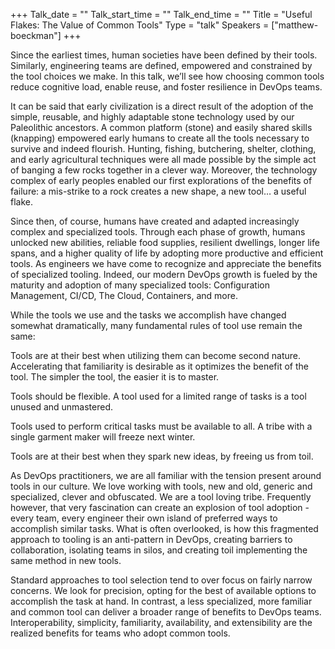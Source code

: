 +++
Talk_date = ""
Talk_start_time = ""
Talk_end_time = ""
Title = "Useful Flakes: The Value of Common Tools"
Type = "talk"
Speakers = ["matthew-boeckman"]
+++

Since the earliest times, human societies have been defined by their tools. Similarly, engineering teams are defined, empowered and constrained by the tool choices we make. In this talk, we’ll see how choosing common tools reduce cognitive load, enable reuse, and foster resilience in DevOps teams.

It can be said that early civilization is a direct result of the adoption of the simple, reusable, and highly adaptable stone technology used by our Paleolithic ancestors. A common platform (stone) and easily shared skills (knapping) empowered early humans to create all the tools necessary to survive and indeed flourish. Hunting, fishing, butchering, shelter, clothing, and early agricultural techniques were all made possible by the simple act of banging a few rocks together in a clever way. Moreover, the technology complex of early peoples enabled our first explorations of the benefits of failure: a mis-strike to a rock creates a new shape, a new tool… a useful flake.

Since then, of course, humans have created and adapted increasingly complex and specialized tools. Through each phase of growth, humans unlocked new abilities, reliable food supplies, resilient dwellings, longer life spans, and a higher quality of life by adopting more productive and efficient tools. As engineers we have come to recognize and appreciate the benefits of specialized tooling. Indeed, our modern DevOps growth is fueled by the maturity and adoption of many specialized tools: Configuration Management, CI/CD, The Cloud, Containers, and more.

While the tools we use and the tasks we accomplish have changed somewhat dramatically, many fundamental rules of tool use remain the same:

Tools are at their best when utilizing them can become second nature. Accelerating that familiarity is desirable as it optimizes the benefit of the tool. The simpler the tool, the easier it is to master.

Tools should be flexible. A tool used for a limited range of tasks is a tool unused and unmastered.

Tools used to perform critical tasks must be available to all. A tribe with a single garment maker will freeze next winter.

Tools are at their best when they spark new ideas, by freeing us from toil.

As DevOps practitioners, we are all familiar with the tension present around tools in our culture. We love working with tools, new and old, generic and specialized, clever and obfuscated. We are a tool loving tribe. Frequently however, that very fascination can create an explosion of tool adoption - every team, every engineer their own island of preferred ways to accomplish similar tasks. What is often overlooked, is how this fragmented approach to tooling is an anti-pattern in DevOps, creating barriers to collaboration, isolating teams in silos, and creating toil implementing the same method in new tools.

Standard approaches to tool selection tend to over focus on fairly narrow concerns. We look for precision, opting for the best of available options to accomplish the task at hand. In contrast, a less specialized, more familiar and common tool can deliver a broader range of benefits to DevOps teams. Interoperability, simplicity, familiarity, availability, and extensibility are the realized benefits for teams who adopt common tools.